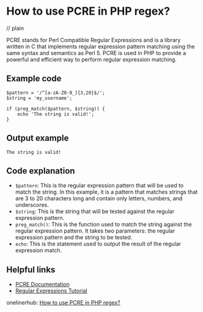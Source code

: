 # How to use PCRE in PHP regex?
// plain

PCRE stands for Perl Compatible Regular Expressions and is a library written in C that implements regular expression pattern matching using the same syntax and semantics as Perl 5. PCRE is used in PHP to provide a powerful and efficient way to perform regular expression matching.

## Example code

```
$pattern = '/^[a-zA-Z0-9_]{3,20}$/';
$string = 'my_username';

if (preg_match($pattern, $string)) {
    echo 'The string is valid!';
}
```

## Output example

```
The string is valid!
```

## Code explanation

- `$pattern`: This is the regular expression pattern that will be used to match the string. In this example, it is a pattern that matches strings that are 3 to 20 characters long and contain only letters, numbers, and underscores.
- `$string`: This is the string that will be tested against the regular expression pattern.
- `preg_match()`: This is the function used to match the string against the regular expression pattern. It takes two parameters: the regular expression pattern and the string to be tested.
- `echo`: This is the statement used to output the result of the regular expression match.

## Helpful links
- [PCRE Documentation](http://php.net/manual/en/ref.pcre.php)
- [Regular Expressions Tutorial](https://www.regular-expressions.info/tutorial.html)

onelinerhub: [How to use PCRE in PHP regex?](https://onelinerhub.com/php-regex/how-to-use-pcre-in-php-regex)